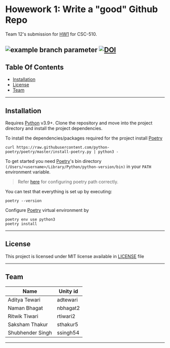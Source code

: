 # Howework 1: Write a "good" Github Repo

Team 12's submission for [HW1](https://github.com/txt/se22/blob/main/docs/hw1.md) for CSC-510.

![example branch parameter](https://github.com/team-12-csc-510/hw1/actions/workflows/main.yml/badge.svg?branch=main)
[![DOI](https://zenodo.org/badge/529930397.svg)](https://zenodo.org/badge/latestdoi/529930397)
----
## Table Of Contents
- [Installation](#installation)
- [License](#license)
- [Team](#team)
----

## Installation

Requires [Python] v3.9+.
Clone the repository and move into the project directory and install the project dependencies. <br>

To install the dependencies/packages required for the project install [Poetry]


```shell
curl https://raw.githubusercontent.com/python-poetry/poetry/master/install-poetry.py | python3 -
```

To get started you need [Poetry]'s bin directory `(/Users/<username>/Library/Python/python-version/bin)` in your `PATH`
environment variable.

> Refer [here](https://stackoverflow.com/questions/60768676/what-is-the-default-install-path-for-poetry) for configuring poetry path correctly.


You can test that everything is set up by executing:
```shell
poetry --version
```

Configure [Poetry] virtual environment by

```shell
poetry env use python3
poetry install
```


----
## License

This project is licensed under MIT license available in [LICENSE](https://github.com/team-12-csc-510/hw1/blob/main/LICENSE.md) file

----

## Team
Name  | Unity id
------------- | -------------
Aditya Tewari  | adtewari
Naman Bhagat  | nbhagat2
Ritwik Tiwari  | rtiwari2
Saksham Thakur  | sthakur5
Shubhender Singh  | ssingh54

---

[Python]: <https://python.org>
[Poetry]: <https://python-poetry.org/>
